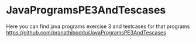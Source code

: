 # JavaProgramsPE3AndTescases
Here you can find java programs exercise 3 and testcases for that programs
https://github.com/pranathiboddu/JavaProgramsPE3AndTescases
